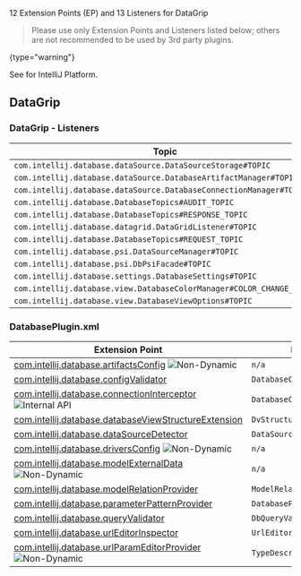 [//]: # (title: DataGrip Extension Point and Listener List)

<!-- Copyright 2000-2022 JetBrains s.r.o. and other contributors. Use of this source code is governed by the Apache 2.0 license that can be found in the LICENSE file. -->

12 Extension Points (EP) and 13 Listeners for DataGrip

> Please use only Extension Points and Listeners listed below; others are not recommended to be used by 3rd party plugins.
>
{type="warning"}

See [](extension_point_list.md) for IntelliJ Platform.

<include src="extension_point_list.md" include-id="ep_list_legend"></include>

## DataGrip

### DataGrip - Listeners

| Topic | Listener |
|-------|----------|
| `com.intellij.database.dataSource.DataSourceStorage#TOPIC`| `com.intellij.database.dataSource.DataSourceStorage.Listener` |
| `com.intellij.database.dataSource.DatabaseArtifactManager#TOPIC`| `com.intellij.database.dataSource.DatabaseArtifactManager.ArtifactListener` |
| `com.intellij.database.dataSource.DatabaseConnectionManager#TOPIC`| `com.intellij.database.dataSource.DatabaseConnectionManager.Listener` |
| `com.intellij.database.DatabaseTopics#AUDIT_TOPIC`| `com.intellij.database.datagrid.DataAuditor` |
| `com.intellij.database.DatabaseTopics#RESPONSE_TOPIC`| `com.intellij.database.datagrid.DataConsumer` |
| `com.intellij.database.datagrid.DataGridListener#TOPIC`| `com.intellij.database.datagrid.DataGridListener` |
| `com.intellij.database.DatabaseTopics#REQUEST_TOPIC`| `com.intellij.database.datagrid.DataProducer` |
| `com.intellij.database.psi.DataSourceManager#TOPIC`| `com.intellij.database.psi.DataSourceManager.Listener` |
| `com.intellij.database.psi.DbPsiFacade#TOPIC`| `com.intellij.database.psi.DbPsiFacade.Listener` |
| `com.intellij.database.settings.DatabaseSettings#TOPIC`| `com.intellij.database.settings.DatabaseSettings.Listener` |
| `com.intellij.database.view.DatabaseColorManager#COLOR_CHANGE_TOPIC`| `com.intellij.database.view.DatabaseColorManager.ColorChangeListener` |
| `com.intellij.database.view.DatabaseViewOptions#TOPIC`| `java.lang.Runnable` |

### DatabasePlugin.xml

| Extension Point | Implementation |
|-----------------|----------------|
| [com.intellij.database.artifactsConfig](https://jb.gg/ipe?extensions=com.intellij.database.artifactsConfig) ![Non-Dynamic][non-dynamic] | `n/a` |
| [com.intellij.database.configValidator](https://jb.gg/ipe?extensions=com.intellij.database.configValidator) | `DatabaseConfigValidator` |
| [com.intellij.database.connectionInterceptor](https://jb.gg/ipe?extensions=com.intellij.database.connectionInterceptor) ![Internal API][internal] | `DatabaseConnectionInterceptor` |
| [com.intellij.database.databaseViewStructureExtension](https://jb.gg/ipe?extensions=com.intellij.database.databaseViewStructureExtension) | `DvStructureExtension` |
| [com.intellij.database.dataSourceDetector](https://jb.gg/ipe?extensions=com.intellij.database.dataSourceDetector) | `DataSourceDetector` |
| [com.intellij.database.driversConfig](https://jb.gg/ipe?extensions=com.intellij.database.driversConfig) ![Non-Dynamic][non-dynamic] | `n/a` |
| [com.intellij.database.modelExternalData](https://jb.gg/ipe?extensions=com.intellij.database.modelExternalData) ![Non-Dynamic][non-dynamic] | `n/a` |
| [com.intellij.database.modelRelationProvider](https://jb.gg/ipe?extensions=com.intellij.database.modelRelationProvider) | `ModelRelationProvider` |
| [com.intellij.database.parameterPatternProvider](https://jb.gg/ipe?extensions=com.intellij.database.parameterPatternProvider) | `DatabaseParameterPatternProvider` |
| [com.intellij.database.queryValidator](https://jb.gg/ipe?extensions=com.intellij.database.queryValidator) | `DbQueryValidator` |
| [com.intellij.database.urlEditorInspector](https://jb.gg/ipe?extensions=com.intellij.database.urlEditorInspector) | `UrlEditorInspector` |
| [com.intellij.database.urlParamEditorProvider](https://jb.gg/ipe?extensions=com.intellij.database.urlParamEditorProvider) ![Non-Dynamic][non-dynamic] | `TypeDescriptorFactory` |

[experimental]: https://img.shields.io/badge/-Experimental_API-red?style=flat-square
[internal]: https://img.shields.io/badge/-Internal_API-darkred?style=flat-square
[project-level]: https://img.shields.io/badge/-Project--Level-blue?style=flat-square
[non-dynamic]: https://img.shields.io/badge/-Non--Dynamic-orange?style=flat-square
[deprecated]: https://img.shields.io/badge/-Deprecated-lightgrey?style=flat-square
